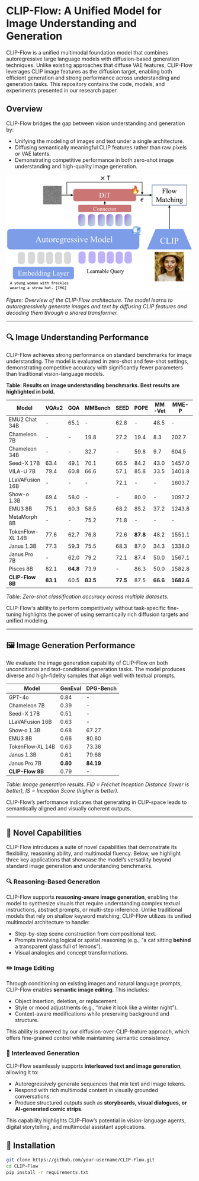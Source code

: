 # CLIP-Flow: A Unified Model for Image Understanding and Generation

CLIP-Flow is a unified multimodal foundation model that combines autoregressive large language models with diffusion-based generation techniques. Unlike existing approaches that diffuse VAE features, CLIP-Flow leverages CLIP image features as the diffusion target, enabling both efficient generation and strong performance across understanding and generation tasks. This repository contains the code, models, and experiments presented in our research paper.

## Overview

CLIP-Flow bridges the gap between vision understanding and generation by:

- Unifying the modeling of images and text under a single architecture.
- Diffusing semantically meaningful CLIP features rather than raw pixels or VAE latents.
- Demonstrating competitive performance in both zero-shot image understanding and high-quality image generation.

![CLIP-Flow Overview Figure](overall_arch.png)

*Figure: Overview of the CLIP-Flow architecture. The model learns to autoregressively generate images and text by diffusing CLIP features and decoding them through a shared transformer.*

---

## 🔍 Image Understanding Performance

CLIP-Flow achieves strong performance on standard benchmarks for image understanding. The model is evaluated in zero-shot and few-shot settings, demonstrating competitive accuracy with significantly fewer parameters than traditional vision-language models.

**Table: Results on image understanding benchmarks. Best results are highlighted in bold.**

| Model             | VQAv2 | GQA  | MMBench | SEED | POPE | MM-Vet | MME-P   | MME-C   | MMMU | RWQA | TEXTVQA |
|------------------|-------|------|---------|------|------|--------|---------|---------|------|------|---------|
| EMU2 Chat 34B     | -     | 65.1 | -       | 62.8 | -    | 48.5   | -       | -       | 34.1 | -    | 66.6    |
| Chameleon 7B      | -     | -    | 19.8    | 27.2 | 19.4 | 8.3    | 202.7   | -       | 22.4 | 39.0 | 0.0     |
| Chameleon 34B     | -     | -    | 32.7    | -    | 59.8 | 9.7    | 604.5   | -       | 38.8 | 39.2 | 0.0     |
| Seed-X 17B        | 63.4  | 49.1 | 70.1    | 66.5 | 84.2 | 43.0   | 1457.0  | -       | 35.6 | -    | -       |
| VILA-U 7B         | 79.4  | 60.8 | 66.6    | 57.1 | 85.8 | 33.5   | 1401.8  | -       | 32.2 | 46.6 | 48.3    |
| LLaVAFusion 16B   | -     | -    | -       | 72.1 | -    | -      | 1603.7  | 367.8   | 41.7 | 60.0 | -       |
| Show-o 1.3B       | 69.4  | 58.0 | -       | -    | 80.0 | -      | 1097.2  | -       | 27.4 | -    | -       |
| EMU3 8B           | 75.1  | 60.3 | 58.5    | 68.2 | 85.2 | 37.2   | 1243.8  | 266.1   | 31.6 | 57.4 | 64.7    |
| MetaMorph 8B      | -     | -    | 75.2    | 71.8 | -    | -      | -       | -       | 41.8 | 58.3 | 60.5    |
| TokenFlow-XL 14B  | 77.6  | 62.7 | 76.8    | 72.6 | **87.8** | 48.2   | 1551.1  | 371.1   | 43.2 | 56.6 | 77.6    |
| Janus 1.3B        | 77.3  | 59.3 | 75.5    | 68.3 | 87.0 | 34.3   | 1338.0  | -       | 30.5 | -    | -       |
| Janus Pro 7B      | -     | 62.0 | 79.2    | 72.1 | 87.4 | 50.0   | 1567.1  | -       | 41.0 | -    | -       |
| Pisces 8B         | 82.1  | **64.8** | 73.9 | -    | 86.3 | 50.0   | 1582.8  | 324.3   | 41.2 | 63.0 | 66.2    |
| **CLIP-Flow 8B** | **83.1** | 60.5 | **83.5** | **77.5** | 87.5 | **66.6** | **1682.6** | **647.1** | **50.6** | **69.0** | **83.1** |



*Table: Zero-shot classification accuracy across multiple datasets.*

CLIP-Flow's ability to perform competitively without task-specific fine-tuning highlights the power of using semantically rich diffusion targets and unified modeling.

---

## 🖼️ Image Generation Performance

We evaluate the image generation capability of CLIP-Flow on both unconditional and text-conditional generation tasks. The model produces diverse and high-fidelity samples that align well with textual prompts.

| Model              | GenEval | DPG-Bench |
|-------------------|---------|-----------|
| GPT-4o            | 0.84    | -         |
| Chameleon 7B      | 0.39    | -         |
| Seed-X 17B        | 0.51    | -         |
| LLaVAFusion 16B   | 0.63    | -         |
| Show‑o 1.3B       | 0.68    | 67.27     |
| EMU3 8B           | 0.66    | 80.60     |
| TokenFlow‑XL 14B  | 0.63    | 73.38     |
| Janus 1.3B        | 0.61    | 79.68     |
| Janus Pro 7B  | **0.80** | **84.19** |
| **CLIP-Flow 8B** | 0.79 | -         |

*Table: Image generation results. FID = Fréchet Inception Distance (lower is better), IS = Inception Score (higher is better).*

CLIP-Flow’s performance indicates that generating in CLIP-space leads to semantically aligned and visually coherent outputs.

---

## 🧠 Novel Capabilities

CLIP-Flow introduces a suite of novel capabilities that demonstrate its flexibility, reasoning ability, and multimodal fluency. Below, we highlight three key applications that showcase the model’s versatility beyond standard image generation and understanding benchmarks.

### 🔍 Reasoning-Based Generation

CLIP-Flow supports **reasoning-aware image generation**, enabling the model to synthesize visuals that require understanding complex textual instructions, abstract prompts, or multi-step inference. Unlike traditional models that rely on shallow keyword matching, CLIP-Flow utilizes its unified multimodal architecture to handle:

- Step-by-step scene construction from compositional text.
- Prompts involving logical or spatial reasoning (e.g., “a cat sitting **behind** a transparent glass full of lemons”).
- Visual analogies and concept transformations.

### ✏️ Image Editing

Through conditioning on existing images and natural language prompts, CLIP-Flow enables **semantic image editing**. This includes:

- Object insertion, deletion, or replacement.
- Style or mood adjustments (e.g., “make it look like a winter night”).
- Context-aware modifications while preserving background and structure.

This ability is powered by our diffusion-over-CLIP-feature approach, which offers fine-grained control while maintaining semantic consistency.

### 🔁 Interleaved Generation

CLIP-Flow seamlessly supports **interleaved text and image generation**, allowing it to:

- Autoregressively generate sequences that mix text and image tokens.
- Respond with rich multimodal content in visually grounded conversations.
- Produce structured outputs such as **storyboards, visual dialogues, or AI-generated comic strips**.

This capability highlights CLIP-Flow’s potential in vision-language agents, digital storytelling, and multimodal assistant applications.


## 🔧 Installation

```bash
git clone https://github.com/your-username/CLIP-Flow.git
cd CLIP-Flow
pip install -r requirements.txt
